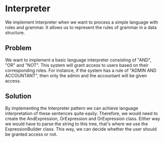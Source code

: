 # Interpreter

We implement Interpreter when we want to process a simple language with rules and grammar. It allows us to represent 
the rules of grammar in a data structure.

## Problem

We want to implement a basic language interpreter consisting of "AND", "OR" and "NOT". This system will grant access
to users based on their corresponding roles. For instance, if the system has a rule of "ADMIN AND ACCOUNTANT", then
only the admin and the accountant will be given access.

## Solution

By implementing the Interpreter pattern we can achieve language interpretation of these sentences quite easily.
Therefore, we would need to create the AndExpression, OrExpression and OrExpression class. Either way we would have to parse
the string to this tree, that's where we use the ExpressionBuilder class. This way, we can decide whether the user
should be granted access or not.